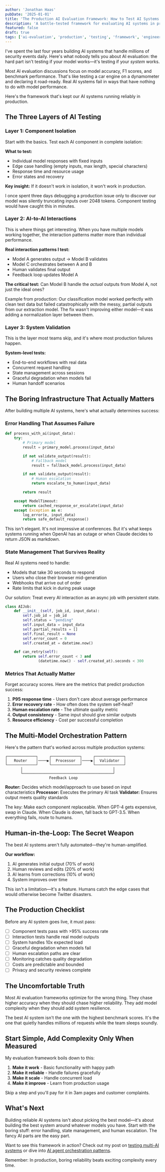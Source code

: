 ```yaml
---
author: 'Jonathan Haas'
pubDate: '2025-01-01'
title: 'The Production AI Evaluation Framework: How to Test AI Systems That Actually Work'
description: 'A battle-tested framework for evaluating AI systems in production, from component testing to multi-model orchestration'
featured: false
draft: true
tags: ['ai-evaluation', 'production', 'testing', 'framework', 'engineering']
---
```


I've spent the last four years building AI systems that handle millions of security events daily. Here's what nobody tells you about AI evaluation: the hard part isn't testing if your model works—it's testing if your _system_ works.

Most AI evaluation discussions focus on model accuracy, F1 scores, and benchmark performance. That's like testing a car engine on a dynamometer and declaring it road-ready. Real AI systems fail in ways that have nothing to do with model performance.

Here's the framework that's kept our AI systems running reliably in production.

## The Three Layers of AI Testing

### Layer 1: Component Isolation

Start with the basics. Test each AI component in complete isolation:

**What to test:**

- Individual model responses with fixed inputs
- Edge case handling (empty inputs, max length, special characters)
- Response time and resource usage
- Error states and recovery

**Key insight:** If it doesn't work in isolation, it won't work in production.

I once spent three days debugging a production issue only to discover our model was silently truncating inputs over 2048 tokens. Component testing would have caught this in minutes.

### Layer 2: AI-to-AI Interactions

This is where things get interesting. When you have multiple models working together, the interaction patterns matter more than individual performance.

**Real interaction patterns I test:**

- Model A generates output → Model B validates
- Model C orchestrates between A and B
- Human validates final output
- Feedback loop updates Model A

**The critical test:** Can Model B handle the _actual_ outputs from Model A, not just the ideal ones?

Example from production: Our classification model worked perfectly with clean test data but failed catastrophically with the messy, partial outputs from our extraction model. The fix wasn't improving either model—it was adding a normalization layer between them.

### Layer 3: System Validation

This is the layer most teams skip, and it's where most production failures happen.

**System-level tests:**

- End-to-end workflows with real data
- Concurrent request handling
- State management across sessions
- Graceful degradation when models fail
- Human handoff scenarios

## The Boring Infrastructure That Actually Matters

After building multiple AI systems, here's what actually determines success:

### Error Handling That Assumes Failure

```python
def process_with_ai(input_data):
    try:
        # Primary model
        result = primary_model.process(input_data)

        if not validate_output(result):
            # Fallback model
            result = fallback_model.process(input_data)

        if not validate_output(result):
            # Human escalation
            return escalate_to_human(input_data)

        return result

    except ModelTimeout:
        return cached_response_or_escalate(input_data)
    except Exception as e:
        log_error(e, input_data)
        return safe_default_response()
```

This isn't elegant. It's not impressive at conferences. But it's what keeps systems running when OpenAI has an outage or when Claude decides to return JSON as markdown.

### State Management That Survives Reality

Real AI systems need to handle:

- Models that take 30 seconds to respond
- Users who close their browser mid-generation
- Webhooks that arrive out of order
- Rate limits that kick in during peak usage

Our solution: Treat every AI interaction as an async job with persistent state.

```python
class AIJob:
    def __init__(self, job_id, input_data):
        self.job_id = job_id
        self.status = "pending"
        self.input_data = input_data
        self.partial_results = []
        self.final_result = None
        self.error_count = 0
        self.created_at = datetime.now()

    def can_retry(self):
        return self.error_count < 3 and
               (datetime.now() - self.created_at).seconds < 300
```

### Metrics That Actually Matter

Forget accuracy scores. Here are the metrics that predict production success:

1. **P95 response time** - Users don't care about average performance
2. **Error recovery rate** - How often does the system self-heal?
3. **Human escalation rate** - The ultimate quality metric
4. **Output consistency** - Same input should give similar outputs
5. **Resource efficiency** - Cost per successful completion

## The Multi-Model Orchestration Pattern

Here's the pattern that's worked across multiple production systems:

```text
┌─────────────┐     ┌─────────────┐     ┌─────────────┐
│   Router    │────▶│  Processor  │────▶│  Validator  │
└─────────────┘     └─────────────┘     └─────────────┘
       │                                         │
       └─────────────────────────────────────────┘
                    Feedback Loop
```

**Router:** Decides which model/approach to use based on input characteristics
**Processor:** Executes the primary AI task
**Validator:** Ensures output meets quality standards

The key: Make each component replaceable. When GPT-4 gets expensive, swap in Claude. When Claude is down, fall back to GPT-3.5. When everything fails, route to humans.

## Human-in-the-Loop: The Secret Weapon

The best AI systems aren't fully automated—they're human-amplified.

**Our workflow:**

1. AI generates initial output (70% of work)
2. Human reviews and edits (20% of work)
3. AI learns from corrections (10% of work)
4. System improves over time

This isn't a limitation—it's a feature. Humans catch the edge cases that would otherwise become Twitter disasters.

## The Production Checklist

Before any AI system goes live, it must pass:

- [ ] Component tests pass with >95% success rate
- [ ] Interaction tests handle real model outputs
- [ ] System handles 10x expected load
- [ ] Graceful degradation when models fail
- [ ] Human escalation paths are clear
- [ ] Monitoring catches quality degradation
- [ ] Costs are predictable and bounded
- [ ] Privacy and security reviews complete

## The Uncomfortable Truth

Most AI evaluation frameworks optimize for the wrong thing. They chase higher accuracy when they should chase higher reliability. They add model complexity when they should add system resilience.

The best AI system isn't the one with the highest benchmark scores. It's the one that quietly handles millions of requests while the team sleeps soundly.

## Start Simple, Add Complexity Only When Measured

My evaluation framework boils down to this:

1. **Make it work** - Basic functionality with happy path
2. **Make it reliable** - Handle failures gracefully
3. **Make it scale** - Handle concurrent load
4. **Make it improve** - Learn from production usage

Skip a step and you'll pay for it in 3am pages and customer complaints.

## What's Next

Building reliable AI systems isn't about picking the best model—it's about building the best system around whatever models you have. Start with the boring stuff: error handling, state management, and human escalation. The fancy AI parts are the easy part.

Want to see this framework in action? Check out my post on [testing multi-AI systems](/blog/testing-multi-ai-systems-a-practical-guide) or dive into [AI agent orchestration patterns](/blog/ai-agent-orchestration-mastering-the-chaos).

Remember: In production, boring reliability beats exciting complexity every time.
